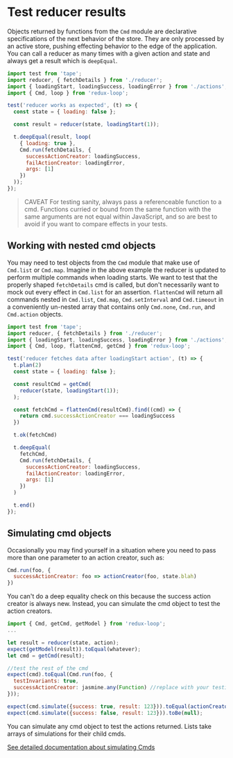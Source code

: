 # Test reducer results

Objects returned by functions from the `Cmd` module are declarative
specifications of the next behavior of the store. They are only processed by
an active store, pushing effecting behavior to the edge of the application.
You can call a reducer as many times with a given action and state and always
get a result which is `deepEqual`.

```js
import test from 'tape';
import reducer, { fetchDetails } from './reducer';
import { loadingStart, loadingSuccess, loadingError } from './actions';
import { Cmd, loop } from 'redux-loop';

test('reducer works as expected', (t) => {
  const state = { loading: false };

  const result = reducer(state, loadingStart(1));

  t.deepEqual(result, loop(
    { loading: true },
    Cmd.run(fetchDetails, {
      successActionCreator: loadingSuccess,
      failActionCreator: loadingError,
      args: [1]
    })
  ));
});
```

> CAVEAT
> For testing sanity, always pass a referenceable function to a cmd.
> Functions curried or bound from the same function with the same arguments are
> not equal within JavaScript, and so are best to avoid if you want to compare
> effects in your tests.

## Working with nested cmd objects

You may need to test objects from the `Cmd` module that make use of
`Cmd.list` or `Cmd.map`. Imagine in the above example the reducer is updated to
perform multiple commands when loading starts. We want to test that the properly
shaped `fetchDetails` cmd is called, but don't necessarily want to mock out every
effect in `Cmd.list` for an assertion. `flattenCmd` will return all commands nested in
`Cmd.list`, `Cmd.map`, `Cmd.setInterval` and `Cmd.timeout` in a conveniently un-nested array that contains
only `Cmd.none`, `Cmd.run`, and `Cmd.action` objects.

```js
import test from 'tape';
import reducer, { fetchDetails } from './reducer';
import { loadingStart, loadingSuccess, loadingError } from './actions';
import { Cmd, loop, flattenCmd, getCmd } from 'redux-loop';

test('reducer fetches data after loadingStart action', (t) => {
  t.plan(2)
  const state = { loading: false };

  const resultCmd = getCmd(
    reducer(state, loadingStart(1));
  );

  const fetchCmd = flattenCmd(resultCmd).find((cmd) => {
    return cmd.successActionCreator === loadingSuccess
  })

  t.ok(fetchCmd)

  t.deepEqual(
    fetchCmd,
    Cmd.run(fetchDetails, {
      successActionCreator: loadingSuccess,
      failActionCreator: loadingError,
      args: [1]
    })
  )

  t.end()
});
```

## Simulating cmd objects

Occasionally you may find yourself in a situation where you need to pass more
than one parameter to an action creator, such as:

```js
Cmd.run(foo, {
  successActionCreator: foo => actionCreator(foo, state.blah)
})
```

You can't do a deep equality check on this because the success action creator
is always new. Instead, you can simulate the cmd object to test the action creators.

```js
import { Cmd, getCmd, getModel } from 'redux-loop';
...

let result = reducer(state, action);
expect(getModel(result)).toEqual(whatever);
let cmd = getCmd(result);

//test the rest of the cmd
expect(cmd).toEqual(Cmd.run(foo, {
  testInvariants: true,
  successActionCreator: jasmine.any(Function) //replace with your testing library's equivalent matcher
}));

expect(cmd.simulate({success: true, result: 123})).toEqual(actionCreator(123, state.blah));
expect(cmd.simulate({success: false, result: 123})).toBe(null);

```

You can simulate any cmd object to test the actions returned. Lists take
arrays of simulations for their child cmds.

[See detailed documentation about simulating Cmds](/docs/api-docs/cmds.md)
